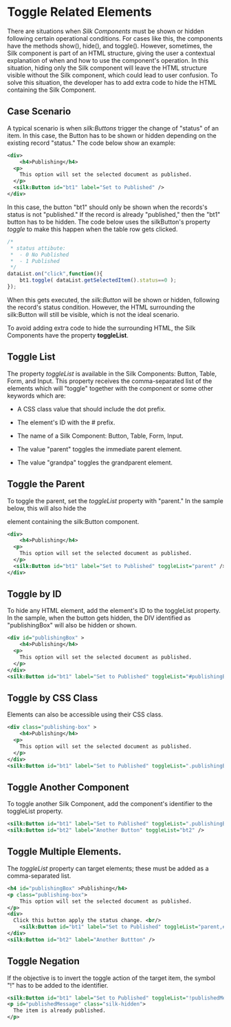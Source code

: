 # Toggle Related Elements

There are situations when *Silk Components* must be shown or hidden following certain operational conditions. For cases like this, the components have the methods show(), hide(), and toggle(). However, sometimes, the Silk component is part of an HTML structure, giving the user a contextual explanation of when and how to use the component's operation. In this situation, hiding only the Silk component will leave the HTML structure visible without the Silk component, which could lead to user confusion. To solve this situation, the developer has to add extra code to hide the HTML containing the Silk Component.

## Case Scenario

A typical scenario is when *silk:Buttons* trigger the change of "status" of an item. In this case, the Button has to be shown or hidden depending on the existing record "status." The code below show an example:

```xml
<div>
	<h4>Publishing</h4>
  <p>
    This option will set the selected document as published.
  </p>
  <silk:Button id="bt1" label="Set to Published" />
</div>
```

In this case, the button "bt1" should only be shown when the records's status is not "published." If the record is already "published," then the "bt1" button has to be hidden. The code below uses the silkButton's property *toggle* to make this happen when the table row gets clicked.

```javascript
/*
 * status attibute:
 *  - 0 No Published
 *  - 1 Published
 */
dataList.on("click",function(){
	bt1.toggle( dataList.getSelectedItem().status==0 );
});
```

When this gets executed, the *silk:Button* will be shown or hidden, following the record's status condition. However, the HTML surrounding the silk:Button will still be visible, which is not the ideal scenario.

To avoid adding extra code to hide the surrounding HTML, the Silk Components have the property **toggleList**.

## Toggle List

The property *toggleList* is available in the Silk Components: Button, Table, Form, and Input. This property receives the comma-separated list of the elements which will "toggle" together with the component or some other keywords which are:

- A CSS class value that should include the dot prefix.

- The element's ID with the # prefix.

- The name of a Silk Component: Button, Table, Form, Input.

- The value "parent" toggles the immediate parent element.

- The value "grandpa" toggles the grandparent element.

## Toggle the Parent

To toggle the parent, set the *toggleList* property with "parent." In the sample below, this will also hide the <div> element containing the silk:Button component.

```xml
<div>
	<h4>Publishing</h4>
  <p>
    This option will set the selected document as published.
  </p>
  <silk:Button id="bt1" label="Set to Published" toggleList="parent" />
</div>
```

## Toggle by ID

To hide any HTML element, add the element's ID to the toggleList property. In the sample, when the button gets hidden, the DIV identified as "publishingBox" will also be hidden or shown.

```xml
<div id="publishingBox" >
	<h4>Publishing</h4>
  <p>
    This option will set the selected document as published.
  </p>
</div>
<silk:Button id="bt1" label="Set to Published" toggleList="#publishingBox" />
```

## Toggle by CSS Class

Elements can also be accessible using their CSS class.

```xml
<div class="publishing-box" >
	<h4>Publishing</h4>
  <p>
    This option will set the selected document as published.
  </p>
</div>
<silk:Button id="bt1" label="Set to Published" toggleList=".publishingBox" />
```

## Toggle Another Component

To toggle another Silk Component, add the component's identifier to the toggleList property.

```xml
<silk:Button id="bt1" label="Set to Published" toggleList=".publishingBox" />
<silk:Button id="bt2" label="Another Button" toggleList="bt2" />
```

## Toggle Multiple Elements.

The *toggleList* property can target elements; these must be added as a comma-separated list.

```xml
<h4 id="publishingBox" >Publishing</h4>
<p class="publishing-box">
    This option will set the selected document as published.
</p>
<div>
  Click this button apply the status change. <br/>
	<silk:Button id="bt1" label="Set to Published" toggleList="parent,#publishingBox,.publishingBox,bt2" />
</div>
<silk:Button id="bt2" label="Another Buttton" />
```

## Toggle Negation

If the objective is to invert the toggle action of the target item, the symbol "!" has to be added to the identifier.

```xml
<silk:Button id="bt1" label="Set to Published" toggleList="!publishedMessage" />
<p id="publishedMessage" class="silk-hidden">
  The item is already published.
</p>
```



